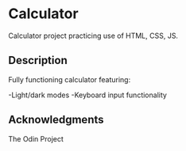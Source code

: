 # Calculator

Calculator project practicing use of HTML, CSS, JS.

## Description

Fully functioning calculator featuring: 

-Light/dark modes
-Keyboard input functionality


## Acknowledgments
The Odin Project
